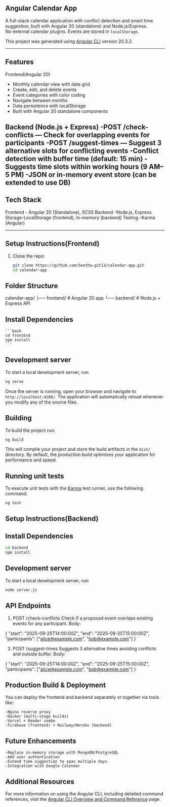 ## Angular Calendar App

A full-stack calendar application with conflict detection and smart time suggestion, built with Angular 20 (standalone) and Node.js/Express.  
No external calendar plugins. Events are stored in `localStorage`.

This project was generated using [Angular CLI](https://github.com/angular/angular-cli) version 20.3.2.

---

## Features
Frontend(Angular 20)
- Monthly calendar view with date grid
- Create, edit, and delete events
- Event categories with color coding
- Navigate between months
- Data persistence with localStorage
- Built with Angular 20 standalone components

Backend (Node.js + Express)
-POST /check-conflicts — Check for overlapping events for participants
-POST /suggest-times — Suggest 3 alternative slots for conflicting events
-Conflict detection with buffer time (default: 15 min)
-Suggests time slots within working hours (9 AM–5 PM)
-JSON or in-memory event store (can be extended to use DB)
---

## Tech Stack

Frontend -	Angular 20 (Standalone), SCSS
Backend	-Node.js, Express
Storage-LocalStorage (frontend), In-memory (backend)
Testing	-Karma (Angular)

---

##  Setup Instructions(Frontend)
1. Clone the repo:
   ```bash
   git clone https://github.com/Seetha-git13/calendar-app.git
   cd calendar-app

## Folder Structure
calendar-app/
├── frontend/      # Angular 20 app
└── backend/       # Node.js + Express API

## Install Dependencies
    ```bash
    cd frontEnd
    npm install
    ```

## Development server

To start a local development server, run:

```bash
ng serve
```

Once the server is running, open your browser and navigate to `http://localhost:4200/`. The application will automatically reload whenever you modify any of the source files.
## Building

To build the project run:

```bash
ng build
```
This will compile your project and store the build artifacts in the `dist/` directory. By default, the production build optimizes your application for performance and speed.

## Running unit tests

To execute unit tests with the [Karma](https://karma-runner.github.io) test runner, use the following command:

```bash
ng test
```

##  Setup Instructions(Backend)
## Install Dependencies
```bash
cd backend
npm install
```
## Development server

To start a local development server, run:

```bash
node server.js
```
## API Endpoints
1. POST /check-conflicts
Check if a proposed event overlaps existing events for any participant.
Body:

{
  "start": "2025-09-25T14:00:00Z",
  "end": "2025-09-25T15:00:00Z",
  "participants": ["alice@example.com", "bob@example.com"]
}

2. POST /suggest-times
Suggests 3 alternative times avoiding conflicts and outside buffer.
Body:

{
  "start": "2025-09-25T14:00:00Z",
  "end": "2025-09-25T15:00:00Z",
  "participants": ["alice@example.com", "bob@example.com"]
}

## Production Build & Deployment

You can deploy the frontend and backend separately or together via tools like:

    -Nginx reverse proxy
    -Docker (multi-stage builds)
    -Vercel + Render combo
    -Firebase (frontend) + Railway/Heroku (backend)

## Future Enhancements

    -Replace in-memory storage with MongoDB/PostgreSQL
    -Add user authentication
    -Extend time suggestion to span multiple days
    -Integration with Google Calendar


## Additional Resources

For more information on using the Angular CLI, including detailed command references, visit the [Angular CLI Overview and Command Reference](https://angular.dev/tools/cli) page.
